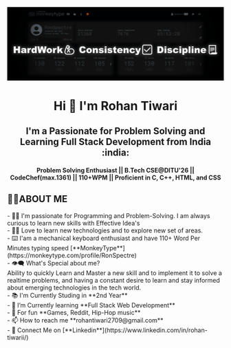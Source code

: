 <img src="https://github.com/mairohanhoon/mairohanhoon/blob/a0bfb32fa2677049e867ba2f90980fdf7227ada2/background_1.png">
<h1 align="center"> Hi 👋 I'm <b>Rohan Tiwari</b></h1>
<h2 align="center"><b>I'm a Passionate for Problem Solving and Learning Full Stack Development from India :india:</b></h2>
<h4 align="center"><b>Problem Solving Enthusiast || B.Tech CSE@DITU'26 || CodeChef(max.1361) || 110+WPM || Proficient in C, C++, HTML, and CSS
</b></h4> 

<h2>🙋‍♂️ABOUT ME</h2>
- 🧑‍🎓 I'm passionate for Programming and Problem-Solving. I am always curious to learn new skills with Effective Idea's<br>
- 👨‍💻 Love to learn new technologies and to explore new set of areas.<br>
- ⌨️ I'am a mechanical keyboard enthusiast and have 110+ Word Per Minutes typing speed [**MonkeyType**](https://monkeytype.com/profile/RonSpectre)<br>
- 👁‍🗨 What's Special about me? <br>
Ability to quickly Learn and Master a new skill and to implement it to solve a realtime problems, and having a constant desire to learn and stay informed about emerging technologies in the tech world.<br>
- 📚 I'm Currently Studing in **2nd Year**<br>
- 📘 I’m Currently learning **Full Stack Web Development**<br>
- 🎈 For fun **Games, Reddit, Hip-Hop music**<br>
- 📫 How to reach me **rohantiwari2709@gmail.com**<br>
- 🔗 Connect Me on [**Linkedin**](https://www.linkedin.com/in/rohan-tiwarii/)<br>
